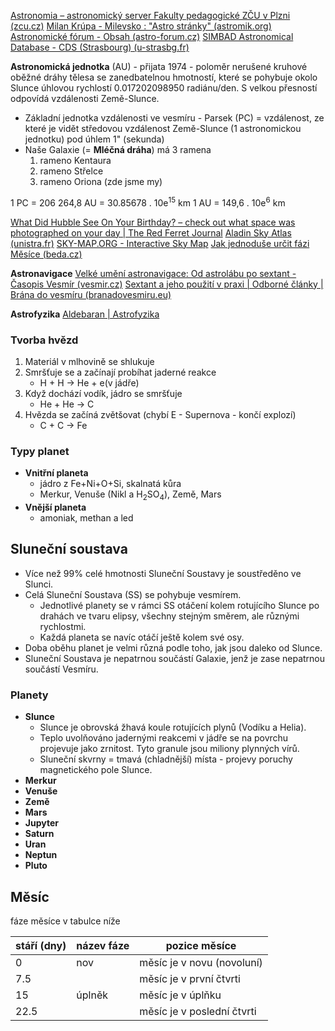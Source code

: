 [Astronomia – astronomický server Fakulty pedagogické ZČU v Plzni (zcu.cz)](http://astronomia.zcu.cz/#)
[Milan Krúpa - Milevsko : "Astro stránky" (astromik.org)](http://www.astromik.org/)
[Astronomické fórum - Obsah (astro-forum.cz)](https://www.astro-forum.cz/)
[SIMBAD Astronomical Database - CDS (Strasbourg) (u-strasbg.fr)](http://simbad.u-strasbg.fr/simbad/)



**Astronomická jednotka** (AU) - přijata 1974 - poloměr nerušené kruhové oběžné dráhy tělesa se zanedbatelnou hmotností, které se pohybuje okolo Slunce úhlovou rychlostí 0.017202098950 radiánu/den. S velkou přesností odpovídá vzdálenosti Země-Slunce.
- Základní jednotka vzdálenosti ve vesmíru - Parsek (PC) = vzdálenost, ze které je vidět středovou vzdálenost Země-Slunce (1 astronomickou jednotku) pod úhlem 1" (sekunda)
- Naše Galaxie (= **Mléčná dráha**) má 3 ramena
	1. rameno Kentaura
	2. rameno Střelce
	3. rameno Oriona (zde jsme my)

1 PC = 206 264,8 AU = 30.85678 . 10e<sup>15</sup> km
1 AU = 149,6 . 10e<sup>6</sup> km

[What Did Hubble See On Your Birthday? – check out what space was photographed on your day | The Red Ferret Journal](https://www.redferret.net/what-did-hubble-see-on-your-birthday-check-out-what-space-was-photographed-on-your-day/)
[Aladin Sky Atlas (unistra.fr)](https://aladin.cds.unistra.fr/)
[SKY-MAP.ORG - Interactive Sky Map](http://www.sky-map.org/)
[Jak jednoduše určit fázi Měsíce (beda.cz)](https://kalendar.beda.cz/jak-jednoduse-urcit-fazi-mesice)


**Astronavigace**
[Velké umění astronavigace: Od astrolábu po sextant - Časopis Vesmír (vesmir.cz)](https://vesmir.cz/cz/on-line-clanky/2018/10/velke-umeni-astronavigace-od-astrolabu-po-sextant.html)
[Sextant a jeho použití v praxi | Odborné články | Brána do vesmíru (branadovesmiru.eu)](https://www.branadovesmiru.eu/odborne-clanky/sextant-a-jeho-pouziti-v-praxi.html)

**Astrofyzika**
[Aldebaran | Astrofyzika](https://www.aldebaran.cz/astrofyzika/)


### Tvorba hvězd
1. Materiál v mlhovině se shlukuje
2. Smršťuje se a začínají probíhat jaderné reakce
	- H + H -> He + e(v jádře)
3. Když dochází vodík, jádro se smršťuje
	- He + He -> C 
4. Hvězda se začíná zvětšovat (chybí E - Supernova - končí explozí)
	- C + C -> Fe

### Typy planet
-  **Vnitřní planeta**
	- jádro z Fe+Ni+O+Si, skalnatá kůra
	- Merkur, Venuše (Nikl a H<sub>2</sub>SO<sub>4</sub>), Země, Mars
- **Vnější planeta**
	- amoniak, methan a led


## Sluneční soustava

- Více než 99% celé hmotnosti Sluneční Soustavy je soustředěno ve Slunci.
- Celá Sluneční Soustava (SS) se pohybuje vesmírem. 
	- Jednotlivé planety se v rámci SS otáčení kolem rotujícího Slunce po drahách ve tvaru elipsy, všechny stejným směrem, ale různými rychlostmi.
	- Každá planeta se navíc otáčí ještě kolem své osy.
- Doba oběhu planet je velmi různá podle toho, jak jsou daleko od Slunce. 
- Sluneční Soustava je nepatrnou součástí Galaxie, jenž je zase nepatrnou součástí Vesmíru.


### Planety

- **Slunce**
	- Slunce je obrovská žhavá koule rotujících plynů (Vodíku a Helia). 
	- Teplo uvolňováno jadernými reakcemi v jádře se na povrchu projevuje jako zrnitost. Tyto granule jsou miliony plynných vírů. 
	- Sluneční skvrny = tmavá (chladnější) místa - projevy poruchy magnetického pole Slunce.
- **Merkur**
- **Venuše**
- **Země**
- **Mars**
- **Jupyter**
- **Saturn**
- **Uran**
- **Neptun**
- **Pluto**



## Měsíc

fáze měsíce v tabulce níže

| stáří (dny)     | název fáze    | pozice měsíce |
|-----------| ----------- | ----------|
| 0      | nov      | měsíc je v novu (novoluní)|
| 7.5      |       | měsíc je v první čtvrti |
| 15      | úplněk      | měsíc je v úplňku |
| 22.5      |       | měsíc je v poslední čtvrti|

